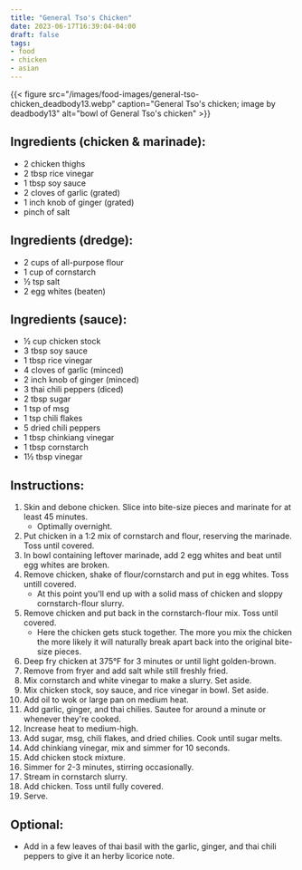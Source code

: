 ```yaml
---
title: "General Tso's Chicken"
date: 2023-06-17T16:39:04-04:00
draft: false
tags:
- food
- chicken
- asian
---
```


{{< figure src="/images/food-images/general-tso-chicken_deadbody13.webp" caption="General Tso's chicken; image by deadbody13" alt="bowl of General Tso's chicken" >}}

## Ingredients (chicken & marinade):
- 2 chicken thighs
- 2 tbsp rice vinegar
- 1 tbsp soy sauce
- 2 cloves of garlic (grated)
- 1 inch knob of ginger (grated)
- pinch of salt

## Ingredients (dredge):
- 2 cups of all-purpose flour
- 1 cup of cornstarch
- &frac12; tsp salt
- 2 egg whites (beaten)

## Ingredients (sauce):
- &frac12; cup chicken stock
- 3 tbsp soy sauce
- 1 tbsp rice vinegar
- 4 cloves of garlic (minced)
- 2 inch knob of ginger (minced)
- 3 thai chili peppers (diced)
- 2 tbsp sugar
- 1 tsp of msg
- 1 tsp chili flakes
- 5 dried chili peppers
- 1 tbsp chinkiang vinegar
- 1 tbsp cornstarch
- 1&frac12; tbsp vinegar

## Instructions:
1. Skin and debone chicken. Slice into bite-size pieces and marinate for at least 45 minutes.
    - Optimally overnight.
1. Put chicken in a 1:2 mix of cornstarch and flour, reserving the marinade. Toss until covered.
1. In bowl containing leftover marinade, add 2 egg whites and beat until egg whites are broken.
1. Remove chicken, shake of flour/cornstarch and put in egg whites. Toss untill covered.
    - At this point you'll end up with a solid mass of chicken and sloppy cornstarch-flour slurry.
1. Remove chicken and put back in the cornstarch-flour mix. Toss until covered.
    - Here the chicken gets stuck together. The more you mix the chicken the more likely it will naturally break apart back into the original bite-size pieces.
1. Deep fry chicken at 375°F for 3 minutes or until light golden-brown.
1. Remove from fryer and add salt while still freshly fried.
1. Mix cornstarch and white vinegar to make a slurry. Set aside.
1. Mix chicken stock, soy sauce, and rice vinegar in bowl. Set aside.
1. Add oil to wok or large pan on medium heat.
1. Add garlic, ginger, and thai chilies. Sautee for around a minute or whenever they're cooked.
1. Increase heat to medium-high.
1. Add sugar, msg, chili flakes, and dried chilies. Cook until sugar melts.
1. Add chinkiang vinegar, mix and simmer for 10 seconds.
1. Add chicken stock mixture.
1. Simmer for 2-3 minutes, stirring occasionally.
1. Stream in cornstarch slurry.
1. Add chicken. Toss until fully covered.
1. Serve.

## Optional:
- Add in a few leaves of thai basil with the garlic, ginger, and thai chili peppers to give it an herby licorice note.
